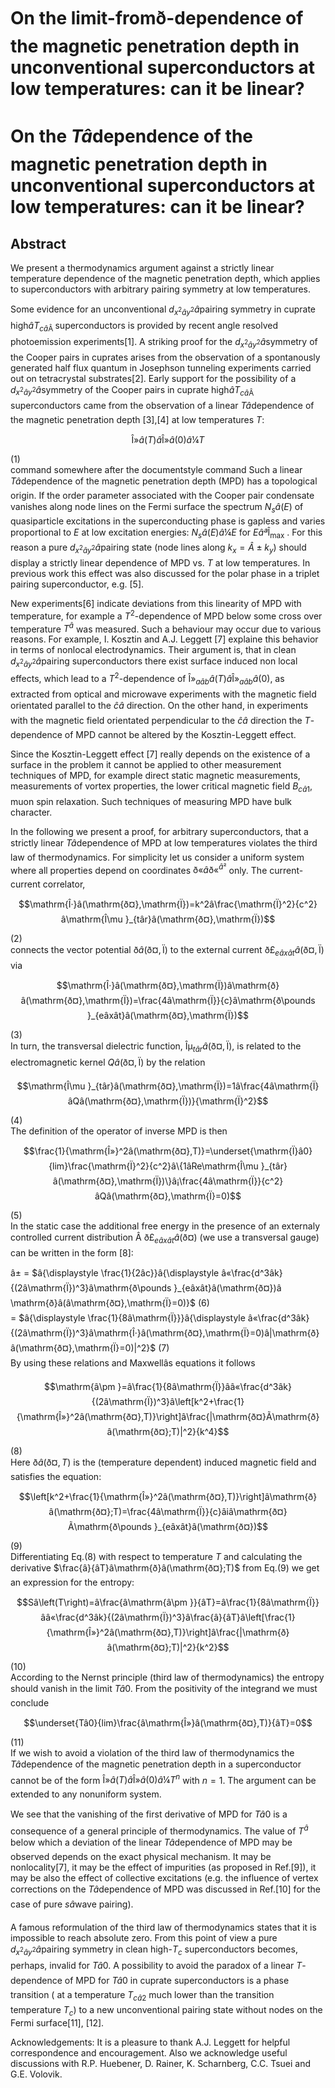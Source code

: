 # On the limit-fromð-dependence of the magnetic penetration depth in unconventional superconductors at low temperatures: can it be linear?

# On the $`Tâ`$dependence of the magnetic penetration depth in unconventional superconductors at low temperatures: can it be linear?

## Abstract

We present a thermodynamics argument against a strictly linear temperature dependence of the magnetic penetration depth, which applies to superconductors with arbitrary pairing symmetry at low temperatures.

Some evidence for an unconventional $`d_{x^2ây^2}â`$pairing symmetry in cuprate high$`âT_{câ\text{Â }}`$superconductors is provided by recent angle resolved photoemission experiments\[1\]. A striking proof for the $`d_{x^2ây^2}â`$symmetry of the Cooper pairs in cuprates arises from the observation of a spontanously generated half flux quantum in Josephson tunneling experiments carried out on tetracrystal substrates\[2\]. Early support for the possibility of a $`d_{x^2ây^2}â`$symmetry of the Cooper pairs in cuprate high$`âT_{câ\text{Â }}`$superconductors came from the observation of a linear $`Tâ`$dependence of the magnetic penetration depth \[3\],\[4\] at low temperatures $`T`$:

$$\mathrm{Î»}â(T)â\mathrm{Î»}â(0)â¼T$$
(1)   
command somewhere after the documentstyle command Such a linear $`Tâ`$dependence of the magnetic penetration depth (MPD) has a topological origin. If the order parameter associated with the Cooper pair condensate vanishes along node lines on the Fermi surface the spectrum $`N_sâ(E)`$ of quasiparticle excitations in the superconducting phase is gapless and varies proportional to $`E`$ at low excitation energies: $`N_sâ(E)â¼E`$ for $`Eâª\mathrm{Î}_{\mathrm{max}}`$ . For this reason a pure $`d_{x^2ây^2}â`$pairing state (node lines along $`k_x=Â\pm k_y`$) should display a strictly linear dependence of MPD vs. $`T`$ at low temperatures. In previous work this effect was also discussed for the polar phase in a triplet pairing superconductor, e.g. \[5\].

New experiments\[6\] indicate deviations from this linearity of MPD with temperature, for example a $`T^2`$-dependence of MPD below some cross over temperature $`T^{â}`$ was measured. Such a behaviour may occur due to various reasons. For example, I. Kosztin and A.J. Leggett \[7\] explaine this behavior in terms of nonlocal electrodynamics. Their argument is, that in clean $`d_{x^2ây^2}â`$pairing superconductors there exist surface induced non local effects, which lead to a $`T^2`$-dependence of $`\mathrm{Î»}_{aâb}â(T)â\mathrm{Î»}_{aâb}â(0)`$, as extracted from optical and microwave experiments with the magnetic field orientated parallel to the $`\widehat{c}â`$ direction. On the other hand, in experiments with the magnetic field orientated perpendicular to the $`\widehat{c}â`$ direction the $`T`$-dependence of MPD cannot be altered by the Kosztin-Leggett effect.

Since the Kosztin-Leggett effect \[7\] really depends on the existence of a surface in the problem it cannot be applied to other measurement techniques of MPD, for example direct static magnetic measurements, measurements of vortex properties, the lower critical magnetic field $`B_{câ1}`$, muon spin relaxation. Such techniques of measuring MPD have bulk character.

In the following we present a proof, for arbitrary superconductors, that a strictly linear $`Tâ`$dependence of MPD at low temperatures violates the third law of thermodynamics. For simplicity let us consider a uniform system where all properties depend on coordinates $`\mathrm{ð«}â\mathrm{ð«}^{â²}`$ only. The current-current correlator,

$$\mathrm{Î·}â(\mathrm{ð¤},\mathrm{Ï})=k^2â\frac{\mathrm{Ï}^2}{c^2}â\mathrm{Î\mu }_{târ}â(\mathrm{ð¤},\mathrm{Ï})$$
(2)   
connects the vector potential $`\mathrm{ð}â(\mathrm{ð¤},\mathrm{Ï})`$ to the external current $`\mathrm{ð\pounds }_{eâxât}â(\mathrm{ð¤},\mathrm{Ï})`$ via

$$\mathrm{Î·}â(\mathrm{ð¤},\mathrm{Ï})â\mathrm{ð}â(\mathrm{ð¤},\mathrm{Ï})=\frac{4â\mathrm{Ï}}{c}â\mathrm{ð\pounds }_{eâxât}â(\mathrm{ð¤},\mathrm{Ï})$$
(3)   
In turn, the transversal dielectric function, $`\mathrm{Î\mu }_{târ}â(\mathrm{ð¤},\mathrm{Ï})`$, is related to the electromagnetic kernel $`Qâ(\mathrm{ð¤},\mathrm{Ï})`$ by the relation

$$\mathrm{Î\mu }_{târ}â(\mathrm{ð¤},\mathrm{Ï})=1â\frac{4â\mathrm{Ï}âQâ(\mathrm{ð¤},\mathrm{Ï})}{\mathrm{Ï}^2}$$
(4)   
The definition of the operator of inverse MPD is then

$$\frac{1}{\mathrm{Î»}^2â(\mathrm{ð¤},T)}=\underset{\mathrm{Ï}â0}{lim}\frac{\mathrm{Ï}^2}{c^2}â\{1âRe\mathrm{Î\mu }_{târ}â(\mathrm{ð¤},\mathrm{Ï})\}â¡\frac{4â\mathrm{Ï}}{c^2}âQâ(\mathrm{ð¤},\mathrm{Ï}=0)$$
(5)   
In the static case the additional free energy in the presence of an externaly controlled current distribution Â $`\mathrm{ð\pounds }_{eâxât}â(\mathrm{ð¤})`$ (we use a transversal gauge) can be written in the form \[8\]:

$`\mathrm{â\pm }`$ $`=`$ $`â{\displaystyle \frac{1}{2âc}}â{\displaystyle â«\frac{d^3âk}{(2â\mathrm{Ï})^3}â\mathrm{ð\pounds }_{eâxât}â(\mathrm{ð¤})â\mathrm{ð}â(â\mathrm{ð¤},\mathrm{Ï}=0)}`$ (6)   
$`=`$ $`â{\displaystyle \frac{1}{8â\mathrm{Ï}}}â{\displaystyle â«\frac{d^3âk}{(2â\mathrm{Ï})^3}â\mathrm{Î·}â(\mathrm{ð¤},\mathrm{Ï}=0)â|\mathrm{ð}â(\mathrm{ð¤},\mathrm{Ï}=0)|^2}`$ (7)   
By using these relations and Maxwellâs equations it follows

$$\mathrm{â\pm }=â\frac{1}{8â\mathrm{Ï}}ââ«\frac{d^3âk}{(2â\mathrm{Ï})^3}â\left[k^2+\frac{1}{\mathrm{Î»}^2â(\mathrm{ð¤},T)}\right]â\frac{|\mathrm{ð¤}Ã\mathrm{ð}â(\mathrm{ð¤};T)|^2}{k^4}$$
(8)   
Here $`\mathrm{ð}â(\mathrm{ð¤},T)`$ is the (temperature dependent) induced magnetic field and satisfies the equation:

$$\left[k^2+\frac{1}{\mathrm{Î»}^2â(\mathrm{ð¤},T)}\right]â\mathrm{ð}â(\mathrm{ð¤};T)=\frac{4â\mathrm{Ï}}{c}âiâ\mathrm{ð¤}Ã\mathrm{ð\pounds }_{eâxât}â(\mathrm{ð¤})$$
(9)   
Differentiating Eq.(8) with respect to temperature $`T`$ and calculating the derivative $`\frac{â}{âT}â\mathrm{ð}â(\mathrm{ð¤};T)`$ from Eq.(9) we get an expression for the entropy:

$$Sâ\left(T\right)=â\frac{â\mathrm{â\pm }}{âT}=â\frac{1}{8â\mathrm{Ï}}ââ«\frac{d^3âk}{(2â\mathrm{Ï})^3}â\frac{â}{âT}â\left[\frac{1}{\mathrm{Î»}^2â(\mathrm{ð¤},T)}\right]â\frac{|\mathrm{ð}â(\mathrm{ð¤};T)|^2}{k^2}$$
(10)   
According to the Nernst principle (third law of thermodynamics) the entropy should vanish in the limit $`Tâ0`$. From the positivity of the integrand we must conclude

$$\underset{Tâ0}{lim}\frac{â\mathrm{Î»}â(\mathrm{ð¤},T)}{âT}=0$$
(11)   
If we wish to avoid a violation of the third law of thermodynamics the $`Tâ`$dependence of the magnetic penetration depth in a superconductor cannot be of the form $`\mathrm{Î»}â(T)â\mathrm{Î»}â(0)â¼T^n`$ with $`n=1`$. The argument can be extended to any nonuniform system.

We see that the vanishing of the first derivative of MPD for $`Tâ0`$ is a consequence of a general principle of thermodynamics. The value of $`T^{â}`$ below which a deviation of the linear $`Tâ`$dependence of MPD may be observed depends on the exact physical mechanism. It may be nonlocality\[7\], it may be the effect of impurities (as proposed in Ref.\[9\]), it may be also the effect of collective excitations (e.g. the influence of vertex corrections on the $`Tâ`$dependence of MPD was discussed in Ref.\[10\] for the case of pure $`sâ`$wave pairing).

A famous reformulation of the third law of thermodynamics states that it is impossible to reach absolute zero. From this point of view a pure $`d_{x^2ây^2}â`$pairing symmetry in clean high-$`T_c`$ superconductors becomes, perhaps, invalid for $`Tâ0`$. A possibility to avoid the paradox of a linear $`T`$-dependence of MPD for $`Tâ0`$ in cuprate superconductors is a phase transition ( at a temperature $`T_{câ2}`$ much lower than the transition temperature $`T_c`$) to a new unconventional pairing state without nodes on the Fermi surface\[11\], \[12\].

Acknowledgements: It is a pleasure to thank A.J. Leggett for helpful correspondence and encouragement. Also we acknowledge useful discussions with R.P. Huebener, D. Rainer, K. Scharnberg, C.C. Tsuei and G.E. Volovik.